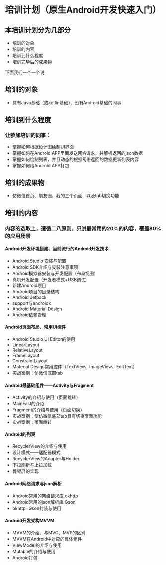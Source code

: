 # 培训计划（原生Android开发快速入门）

<!-- **本培训计划分为几部分** -->
## 本培训计划分为几部分

- 培训的对象
- 培训的内容
- 培训到什么程度
- 培训完毕后的成果物

下面我们一个一个说

## 培训的对象

- 具有Java基础（或kotlin基础）、没有Android基础的同事

## 培训到什么程度
### 让参加培训的同事：
- 掌握如何根据设计图绘制UI界面
- 掌握如何在Android APP里面发送网络请求，并解析返回的json数据
- 掌握如何绘制列表，并且动态的根据网络返回的数据更新列表内容
- 掌握如何给Android APP打包

## 培训的成果物
- 仿微信首页、朋友圈、我的三个页面、以及tab切换功能

## 培训的内容
### 内容的选取上，遵循二八原则，只讲最常用的20%的内容，覆盖80%的应用场景
#### Android开发环境搭建、当前流行的Android开发技术
- Android Studio 安装与配置
- Android SDK介绍与安装注意事项
- Android模拟器安装与开发配置（布局视图）
- 真机开发配置（开发者模式+USB调试）
- 新建Android项目
- Android项目的目录结构
- Android Jetpack
- support与androidx
- Android Material Design
- Android依赖管理

#### Android页面布局、常用UI控件
- Android Studio UI Editor的使用
- LinearLayout
- RelativeLayout
- FrameLayout
- ConstraintLayout
- Material Design常用控件（TextView、ImageView、EditText）
- 实战案例：仿微信底部tab

#### Android最基础组件——Activity与Fragment
- Activity的介绍与使用（页面跳转）
- MainFast的介绍
- Fragment的介绍与使用（页面切换）
- 实战案例：使仿微信底部tab具有切换页面功能
- 实战案例：页面跳转

#### Android的列表
- RecyclerView的介绍与使用
- 设计模式——适配器模式
- RecyclerView的Adapter与Holder
- 下拉刷新与上拉加载
- 骨架屏的实现

#### Android网络请求与json解析
- Android常用的网络请求库 okhttp
- Android常用的json解析库 Gson
- okhttp+Gson封装与使用

#### Android开发架构MVVM
- MVVM的介绍、与MVC、MVP的区别
- MVVM在Android中对应的具体组件
- ViewModel的介绍与使用
- Mutable的介绍与使用
- Android打包
